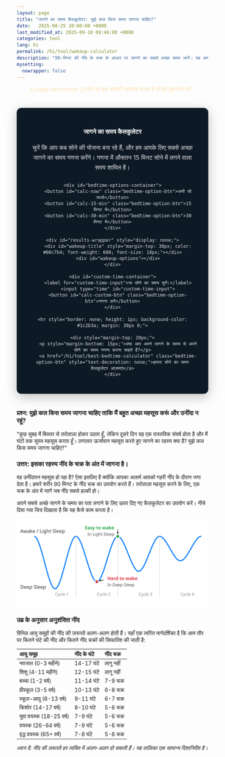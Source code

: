 ```yaml
---
layout: page
title: "जागने का समय कैलकुलेटर: मुझे कल किस समय जागना चाहिए?"
date:   2025-08-25 10:00:00 +0800
last_modified_at: 2025-09-10 09:46:00 +0800
categories: tool
lang: hi
permalink: /hi/tool/wakeup-calculator
description: "90-मिनट की नींद के चक्र के आधार पर जागने का सबसे अच्छा समय जानें। यह आपको तरोताज़ा और ऊर्जावान महसूस करते हुए जागने में मदद कर सकता है।"
mysetting:
  nowrapper: false
---
```


<p style="text-align:center;color:#FFE0B2">{{ page.description }} यदि यह पृष्ठ आपकी सहायता करता है तो इसे बुकमार्क करें।</p>


<style>
    #sleep-calculator-container {
        font-family: -apple-system, BlinkMacSystemFont, "Segoe UI", Roboto, Helvetica, Arial, sans-serif;
        max-width: 500px;
        margin: 40px auto;
        padding: 30px;
        border-radius: 12px;
        box-shadow: 0 8px 30px rgba(0,0,0,0.25);
        background: #0d1a26;
        color: #e0e0e0;
        text-align: center;
    }
    #sleep-calculator-container h3 {
        color: #ffffff;
        font-weight: 600;
        margin-bottom: 20px;
    }
    #sleep-calculator-container p {
        color: #e0e0e0;
        font-size: 16px;
        line-height: 1.6;
        margin-bottom: 25px;
    }
    #bedtime-options-container {
        display: flex;
        flex-wrap: wrap;
        justify-content: center;
        gap: 10px;
        margin-bottom: 20px;
    }
    .bedtime-option-btn {
        background-color: #1c2b3a;
        color: #00c7b4;
        border: 1px solid #00c7b4;
        padding: 10px 15px;
        border-radius: 20px;
        font-size: 14px;
        font-weight: 600;
        cursor: pointer;
        transition: all 0.2s;
    }
    .bedtime-option-btn:hover, .bedtime-option-btn.active {
        background-color: #00c7b4;
        color: #0d1a26;
    }
    #custom-time-container {
        margin-top: 20px;
        display: flex;
        justify-content: center;
        align-items: center;
        gap: 10px;
        flex-wrap: wrap;
    }
    #custom-time-input {
        background-color: #e0e0e0; /* Light background */
        color: #0d1a26; /* Dark text */
        border: 1px solid #00c7b4;
        padding: 8px;
        border-radius: 8px;
    }
    #wakeup-options {
        display: flex;
        flex-wrap: wrap;
        justify-content: center;
        gap: 12px;
        margin-top: 20px;
    }
    .bedtime {
        background-color: #00c7b4;
        color: #0d1a26;
        padding: 6px 12px;
        border-radius: 14px;
        font-size: 14px;
        font-weight: 600;
        display: flex;
        flex-direction: column;
        align-items: center;
        min-width: 100px;
    }
    .duration-annotation {
        font-size: 12px;
        color: #1c2b3a;
        margin-top: 2px;
        font-weight: 500;
    }
</style>

<div id="sleep-calculator-container">
    <h3>जागने का समय कैलकुलेटर</h3>
    <p>चुनें कि आप कब सोने की योजना बना रहे हैं, और हम आपके लिए सबसे अच्छा जागने का समय गणना करेंगे। गणना में औसतन 15 मिनट सोने में लगने वाला समय शामिल है।</p>
    
    <div id="bedtime-options-container">
        <button id="calc-now" class="bedtime-option-btn">अभी सो जाओ</button>
        <button id="calc-15-min" class="bedtime-option-btn">15 मिनट में</button>
        <button id="calc-30-min" class="bedtime-option-btn">30 मिनट में</button>
    </div>

    <div id="results-wrapper" style="display: none;">
        <div id="wakeup-title" style="margin-top: 30px; color: #00c7b4; font-weight: 600; font-size: 18px;"></div>
        <div id="wakeup-options"></div>
    </div>

    <div id="custom-time-container">
        <label for="custom-time-input">या सोने का समय चुनें:</label>
        <input type="time" id="custom-time-input">
        <button id="calc-custom-btn" class="bedtime-option-btn">गणना करें</button>
    </div>

    <hr style="border: none; height: 1px; background-color: #1c2b3a; margin: 30px 0;">

    <div style="margin-top: 20px;">
        <p style="margin-bottom: 15px;">क्या आप अपने जागने के समय से अपने सोने का समय गणना करना चाहते हैं?</p>
        <a href="/hi/tool/best-bedtime-calculator" class="bedtime-option-btn" style="text-decoration: none;">हमारा सोने का समय कैलकुलेटर आज़माएं</a>
    </div>

</div>

<script>
    document.addEventListener('DOMContentLoaded', function() {
        const wakeupOptionsContainer = document.getElementById('wakeup-options');
        const wakeupTitle = document.getElementById('wakeup-title');
        const resultsWrapper = document.getElementById('results-wrapper');
        const calcNowBtn = document.getElementById('calc-now');
        const calc15MinBtn = document.getElementById('calc-15-min');
        const calc30MinBtn = document.getElementById('calc-30-min');
        const customTimeInput = document.getElementById('custom-time-input');
        const calcCustomBtn = document.getElementById('calc-custom-btn');
        const presetOptionBtns = document.querySelectorAll('#bedtime-options-container .bedtime-option-btn');

        function setDefaultTime() {
            const now = new Date();
            const futureTime = new Date(now.getTime() + 45 * 60 * 1000);
            const hours = String(futureTime.getHours()).padStart(2, '0');
            const minutes = String(futureTime.getMinutes()).padStart(2, '0');
            customTimeInput.value = `${hours}:${minutes}`;
        }

        function formatTime(date) {
            let hours = date.getHours();
            let minutes = date.getMinutes();
            const ampm = hours >= 12 ? 'PM' : 'AM';
            hours = hours % 12;
            hours = hours ? hours : 12; // घंटा '0' '12' होना चाहिए
            minutes = minutes < 10 ? '0' + minutes : minutes;
            if (ampm === 'PM') {
                return hours + ':' + minutes + ' अपराह्न';
            } else {
                return hours + ':' + minutes + ' पूर्वाह्न';
            }
        }

        function calculateAndShowWakeUpTimes(startTime, startTimeString) {
            if (!wakeupOptionsContainer || !wakeupTitle || !resultsWrapper) return;

            resultsWrapper.style.display = 'block';
            wakeupTitle.textContent = `यदि आप ${startTimeString} सोते हैं, तो जागें:`

            // Add 15 minutes to account for the time it takes to fall asleep.
            const sleepTime = new Date(startTime.getTime() + 15 * 60 * 1000);

            const wakeUpTimes = [];
            const sleepCycleMinutes = 90;
            const numberOfCycles = 6;

            for (let i = 1; i <= numberOfCycles; i++) {
                let wakeUpTime = new Date(sleepTime.getTime() + i * sleepCycleMinutes * 60 * 1000);
                
                const durationHours = Math.floor((i * sleepCycleMinutes) / 60);
                const durationMinutes = (i * sleepCycleMinutes) % 60;
                let durationText = `${durationHours}घं`;
                if (durationMinutes > 0) {
                    durationText += ` ${durationMinutes}मि`;
                }

                wakeUpTimes.push({time: wakeUpTime, duration: durationText});
            }

            wakeupOptionsContainer.innerHTML = '';
            
            // Show the best times first (longer sleep)
            wakeUpTimes.reverse().forEach(wt => {
                const wakeupElement = document.createElement('div');
                wakeupElement.className = 'bedtime'; // Reuse style
                
                const timeSpan = document.createElement('span');
                timeSpan.textContent = formatTime(wt.time);
                
                const durationSpan = document.createElement('span');
                durationSpan.className = 'duration-annotation';
                durationSpan.textContent = `(${wt.duration} नींद)`;

                wakeupElement.appendChild(timeSpan);
                wakeupElement.appendChild(durationSpan);
                wakeupOptionsContainer.appendChild(wakeupElement);
            });
        }

        function setActiveButton(activeBtn) {
            presetOptionBtns.forEach(btn => btn.classList.remove('active'));
            if (activeBtn) {
                activeBtn.classList.add('active');
            }
        }

        calcNowBtn.addEventListener('click', () => {
            setActiveButton(calcNowBtn);
            calculateAndShowWakeUpTimes(new Date(), 'अभी');
        });

        calc15MinBtn.addEventListener('click', () => {
            setActiveButton(calc15MinBtn);
            const startTime = new Date(new Date().getTime() + 15 * 60 * 1000);
            calculateAndShowWakeUpTimes(startTime, '15 मिनट में');
        });

        calc30MinBtn.addEventListener('click', () => {
            setActiveButton(calc30MinBtn);
            const startTime = new Date(new Date().getTime() + 30 * 60 * 1000);
            calculateAndShowWakeUpTimes(startTime, '30 मिनट में');
        });

        calcCustomBtn.addEventListener('click', () => {
            setActiveButton(null); // No preset button is active
            const timeValue = customTimeInput.value;
            if (!timeValue) {
                // Maybe provide feedback to the user
                if (resultsWrapper) resultsWrapper.style.display = 'none';
                wakeupTitle.textContent = 'कृपया पहले एक समय चुनें।';
                wakeupOptionsContainer.innerHTML = '';
                return;
            }

            const [hours, minutes] = timeValue.split(':');
            const now = new Date();
            const startTime = new Date(now.getFullYear(), now.getMonth(), now.getDate(), hours, minutes);

            // If the selected time is earlier than now, assume it's for the next day
            if (startTime < now) {
                startTime.setDate(startTime.getDate() + 1);
            }
            
            calculateAndShowWakeUpTimes(startTime, `${formatTime(startTime)} पर`);
        });
        
        // Set default time for the custom input
        setDefaultTime();
    });
</script>

### प्रश्न: मुझे कल किस समय जागना चाहिए ताकि मैं बहुत अच्छा महसूस करूं और उनींदा न रहूं?

"कुछ सुबह मैं बिस्तर से तरोताज़ा होकर उठता हूँ, लेकिन दूसरे दिन यह एक वास्तविक संघर्ष होता है और मैं घंटों तक सुस्त महसूस करता हूँ। लगातार ऊर्जावान महसूस करते हुए जागने का रहस्य क्या है? मुझे कल किस समय जागना चाहिए?"

### उत्तर: इसका रहस्य नींद के चक्र के अंत में जागना है।

वह उनींदापन महसूस हो रहा है? ऐसा इसलिए है क्योंकि आपका अलार्म आपको गहरी नींद के दौरान जगा देता है। हमारे शरीर 90 मिनट के नींद चक्र का उपयोग करते हैं। तरोताज़ा महसूस करने के लिए, एक चक्र के अंत में जागें जब नींद सबसे हल्की हो।

अपने सबसे अच्छे जागने के समय का पता लगाने के लिए ऊपर दिए गए कैलकुलेटर का उपयोग करें। नीचे दिया गया चित्र दिखाता है कि यह कैसे काम करता है।

<p style="text-align:center;">
  <img src="/assets/img/sleep_cycle_explanation.svg" alt="एक आरेख जो दर्शाता है कि जागने का सबसे अच्छा समय 90 मिनट के नींद चक्र के अंत में है, गहरी नींद के चरण के दौरान जागने से होने वाली उनींदापन से बचना।" style="max-width: 100%;"/>
</p>

### उम्र के अनुसार अनुशंसित नींद

विभिन्न आयु समूहों की नींद की ज़रूरतें अलग-अलग होती हैं। यहाँ एक त्वरित मार्गदर्शिका है कि आम तौर पर कितने घंटे की नींद और कितने नींद चक्रों की सिफारिश की जाती है:

| आयु समूह | नींद के घंटे | नींद चक्र |
| :--- | :--- | :--- |
| नवजात (0-3 महीने) | 14-17 घंटे | लागू नहीं |
| शिशु (4-11 महीने) | 12-15 घंटे | लागू नहीं |
| बच्चा (1-2 वर्ष) | 11-14 घंटे | 7-9 चक्र |
| प्रीस्कूल (3-5 वर्ष) | 10-13 घंटे | 6-8 चक्र |
| स्कूल-आयु (6-13 वर्ष) | 9-11 घंटे | 6-7 चक्र |
| किशोर (14-17 वर्ष) | 8-10 घंटे | 5-6 चक्र |
| युवा वयस्क (18-25 वर्ष) | 7-9 घंटे | 5-6 चक्र |
| वयस्क (26-64 वर्ष) | 7-9 घंटे | 5-6 चक्र |
| वृद्ध वयस्क (65+ वर्ष) | 7-8 घंटे | 5-6 चक्र |

*ध्यान दें: नींद की ज़रूरतें हर व्यक्ति में अलग-अलग हो सकती हैं। यह तालिका एक सामान्य दिशानिर्देश है।*